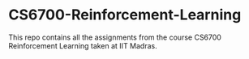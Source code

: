 # CS6700-Reinforcement-Learning
This repo contains all the assignments from the course CS6700 Reinforcement Learning taken at IIT Madras.
